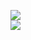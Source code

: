 [![](https://img.shields.io/badge/Made%20With-Github%20Spray-lightgrey.svg?style=for-the-badge&logo=github)](https://github.com/Annihil/github-spray#627)  
[![](https://i.imgur.com/2DrTn0Z.gif)](https://github.com/Annihil/github-spray)